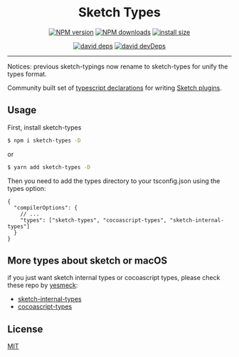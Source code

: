 <h1 align="center">Sketch Types</h1>

<div align="center">

[![NPM version][npm-image]][npm-url] [![NPM downloads][download-image]][download-url] [![install size][npm-size]][npm-size-url]

[![david deps][david-image]][david-url] [![david devDeps][david-dev-image]][david-dev-url]

<!-- npm url -->

[npm-image]: http://img.shields.io/npm/v/sketch-types.svg?style=flat-square&color=deepgreen&label=latest
[npm-url]: http://npmjs.org/package/sketch-types
[npm-size]: https://packagephobia.com/badge?p=sketch-types
[npm-size-url]: https://packagephobia.com/result?p=sketch-types

<!-- coverage -->

[coverage]: https://codecov.io/gh/arvinxx/sketch-types/branch/master/graph/badge.svg
[codecov-url]: https://codecov.io/gh/arvinxx/sketch-types/branch/master

<!-- Github CI -->

[test-ci]: https://github.com/arvinxx/sketch-types/workflows/Test%20CI/badge.svg
[deploy-ci]: https://github.com/arvinxx/sketch-types/workflows/Deploy%20CI/badge.svg
[test-ci-url]: https://github.com/arvinxx/sketch-types/actions?query=workflow%3ATest%20CI
[deploy-ci-ci]: https://github.com/arvinxx/sketch-types/actions?query=workflow%3ADeploy%20CI
[david-image]: https://img.shields.io/david/arvinxx/sketch-types?style=flat-square
[david-dev-url]: https://david-dm.org/arvinxx/sketch-types?type=dev
[david-dev-image]: https://img.shields.io/david/dev/arvinxx/sketch-types?style=flat-square
[david-url]: https://david-dm.org/arvinxx/sketch-types
[download-image]: https://img.shields.io/npm/dm/sketch-types.svg?style=flat-square
[download-url]: https://npmjs.org/package/sketch-types

</div>

------

Notices: previous sketch-typings now rename to sketch-types for unify the types format.

Community built set of [typescript declarations][dec] for writing [Sketch plugins][sketch-api].

[dec]: https://www.typescriptlang.org/docs/handbook/declaration-files/introduction.html
[sketch-api]: https://developer.sketch.com/reference/api/

## Usage

First, install sketch-types

```sh
$ npm i sketch-types -D
```

or 

```sh
$ yarn add sketch-types -D
```


Then you need to add the types directory to your tsconfig.json using the types option:
```json5
{
  "compilerOptions": {
    // ...
    "types": ["sketch-types", "cocoascript-types", "sketch-internal-types"]
  }
}
```
## More types about sketch or macOS

if you just want sketch internal types or cocoascript types, please check these repo by [yesmeck](https://github.com/yesmeck):
- [sketch-internal-types](https://github.com/sketch-community/sketch-internal-types)
- [cocoascript-types](https://github.com/sketch-community/cocoascript-types)

## License

[MIT](./LICENSE)
